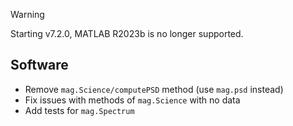 > [!WARNING]  
> Starting v7.2.0, MATLAB R2023b is no longer supported.

## Software

- Remove `mag.Science/computePSD` method (use `mag.psd` instead)
- Fix issues with methods of `mag.Science` with no data
- Add tests for `mag.Spectrum`
